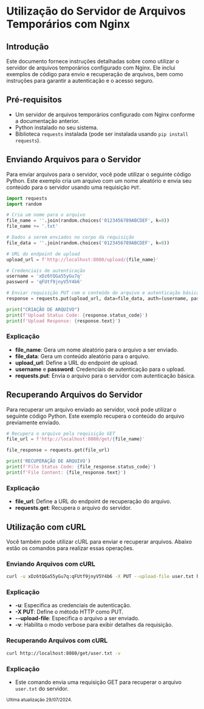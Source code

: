 # Utilização do Servidor de Arquivos Temporários com Nginx


## Introdução

Este documento fornece instruções detalhadas sobre como utilizar o servidor de arquivos temporários configurado com Nginx. Ele inclui exemplos de código para envio e recuperação de arquivos, bem como instruções para garantir a autenticação e o acesso seguro.


## Pré-requisitos

- Um servidor de arquivos temporários configurado com Nginx conforme a documentação anterior.
- Python instalado no seu sistema.
- Biblioteca `requests` instalada (pode ser instalada usando `pip install requests`).


## Enviando Arquivos para o Servidor

Para enviar arquivos para o servidor, você pode utilizar o seguinte código Python. Este exemplo cria um arquivo com um nome aleatório e envia seu conteúdo para o servidor usando uma requisição `PUT`.

```python
import requests
import random

# Cria um nome para o arquivo
file_name = ''.join(random.choices('0123456789ABCDEF', k=8))
file_name += '.txt'

# Dados a serem enviados no corpo da requisição
file_data = ''.join(random.choices('0123456789ABCDEF', k=8))

# URL do endpoint de upload
upload_url = f'http://localhost:8080/upload/{file_name}'

# Credenciais de autenticação
username = 'xDz6tQGa55yGu7q'
password = 'qFUtf9jnyV5Y4b6'

# Enviar requisição PUT com o conteúdo do arquivo e autenticação básica
response = requests.put(upload_url, data=file_data, auth=(username, password))

print("CRIAÇÃO DE ARQUIVO")
print(f'Upload Status Code: {response.status_code}')
print(f'Upload Response: {response.text}')
```


### Explicação

- **file_name**: Gera um nome aleatório para o arquivo a ser enviado.
- **file_data**: Gera um conteúdo aleatório para o arquivo.
- **upload_url**: Define a URL do endpoint de upload.
- **username** e **password**: Credenciais de autenticação para o upload.
- **requests.put**: Envia o arquivo para o servidor com autenticação básica.


## Recuperando Arquivos do Servidor

Para recuperar um arquivo enviado ao servidor, você pode utilizar o seguinte código Python. Este exemplo recupera o conteúdo do arquivo previamente enviado.

```python
# Recupera o arquivo pela requisição GET
file_url = f'http://localhost:8080/get/{file_name}'

file_response = requests.get(file_url)

print('RECUPERAÇÃO DE ARQUIVO')
print(f'File Status Code: {file_response.status_code}')
print(f'File Content: {file_response.text}')
```


### Explicação

- **file_url**: Define a URL do endpoint de recuperação do arquivo.
- **requests.get**: Recupera o arquivo do servidor.


## Utilização com cURL

Você também pode utilizar cURL para enviar e recuperar arquivos. Abaixo estão os comandos para realizar essas operações.


### Enviando Arquivos com cURL

```sh
curl -u xDz6tQGa55yGu7q:qFUtf9jnyV5Y4b6 -X PUT --upload-file user.txt http://localhost:8080/upload/user.txt -v
```


### Explicação

- **-u**: Especifica as credenciais de autenticação.
- **-X PUT**: Define o método HTTP como PUT.
- **--upload-file**: Especifica o arquivo a ser enviado.
- **-v**: Habilita o modo verbose para exibir detalhes da requisição.


### Recuperando Arquivos com cURL

```sh
curl http://localhost:8080/get/user.txt -v
```


### Explicação

- Este comando envia uma requisição GET para recuperar o arquivo `user.txt` do servidor.



<sub>Ultima atualização 29/07/2024.</sub>
